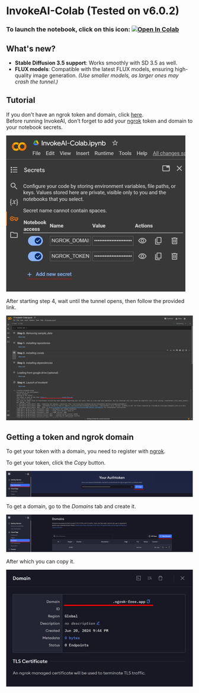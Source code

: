 # InvokeAI-Colab (Tested on v6.0.2)

### To launch the notebook, click on this icon: [![Open In Colab](https://colab.research.google.com/assets/colab-badge.svg)](https://colab.research.google.com/github/AnyGogin31/InvokeAI-Colab/blob/main/InvokeAI_Colab.ipynb)

## What's new?

- **Stable Diffusion 3.5 support**: Works smoothly with SD 3.5 as well.
- **FLUX models**: Compatible with the latest FLUX models, ensuring high-quality image generation. _(Use smaller models, as larger ones may crash the tunnel.)_

## Tutorial

If you don't have an ngrok token and domain, click [here](#getting-a-token-and-ngrok-domain).  
Before running InvokeAI, don't forget to add your [ngrok](https://ngrok.com/) token and domain to your notebook secrets.

![image](/assets/d88b0ad3-0d40-40bb-a64b-96ea0287f34a.jpg)

After starting step 4, wait until the tunnel opens, then follow the provided link.

![image](/assets/5cbb3fcc-6cf8-4a45-97bd-c0cd51283d20.jpg)

## Getting a token and ngrok domain

To get your token with a domain, you need to register with [ngrok](https://ngrok.com/).

To get your token, click the _Copy_ button.

![image](/assets/aeafbda0-b2fa-43e1-87d5-3b5d3a3551a1.jpg)

To get a domain, go to the _Domains_ tab and create it.

![image](/assets/d5b79def-38a7-49c1-87a7-662a946f9e8a.jpg)

After which you can copy it.

![image](/assets/c889b06e-eb3b-40d4-ad6c-01ab50fe2083.jpg)

